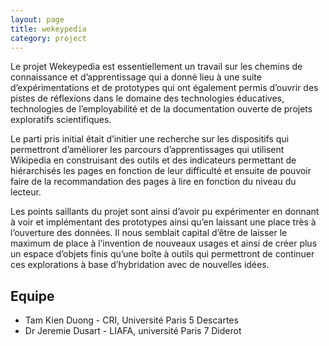 ```yaml
---
layout: page
title: wekeypedia
category: project
---
```


Le projet Wekeypedia est essentiellement un travail sur les chemins de connaissance et d’apprentissage qui a donné lieu à une suite d’expérimentations et de prototypes qui ont également permis d’ouvrir des pistes de réflexions dans le domaine des technologies éducatives, technologies de l’employabilité et de la documentation ouverte de projets exploratifs scientifiques.

Le parti pris initial était d’initier une recherche sur les dispositifs qui permettront d’améliorer les parcours d’apprentissages qui utilisent Wikipedia en construisant des outils et des indicateurs permettant de hiérarchisés les pages en fonction de leur difficulté et ensuite de pouvoir faire de la recommandation des pages à lire en fonction du niveau du lecteur.

Les points saillants du projet sont ainsi d’avoir pu expérimenter en donnant à voir et implémentant des prototypes ainsi qu’en laissant une place très à l’ouverture des données. Il nous semblait capital d’être de laisser le maximum de place à l’invention de nouveaux usages et ainsi de créer plus un espace d’objets finis qu’une boîte à outils qui permettront de continuer ces explorations à base d’hybridation avec de nouvelles idées.

## Equipe

- Tam Kien Duong - CRI, Université Paris 5 Descartes
- Dr Jeremie Dusart - LIAFA, université Paris 7 Diderot
